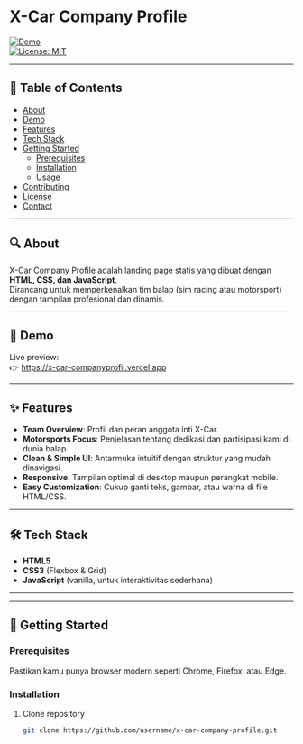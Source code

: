 # X-Car Company Profile

[![Demo](https://img.shields.io/badge/Live%20Demo-View-blue)](https://x-car-companyprofil.vercel.app)  
[![License: MIT](https://img.shields.io/badge/License-MIT-green)](LICENSE)

---

## 📖 Table of Contents

- [About](#about)  
- [Demo](#demo)  
- [Features](#features)  
- [Tech Stack](#tech-stack)  
- [Getting Started](#getting-started)  
  - [Prerequisites](#prerequisites)  
  - [Installation](#installation)  
  - [Usage](#usage)  
- [Contributing](#contributing)  
- [License](#license)  
- [Contact](#contact)

---

## 🔍 About

X-Car Company Profile adalah landing page statis yang dibuat dengan **HTML, CSS, dan JavaScript**.  
Dirancang untuk memperkenalkan tim balap (sim racing atau motorsport) dengan tampilan profesional dan dinamis.

---

## 🚀 Demo

Live preview:  
👉 https://x-car-companyprofil.vercel.app

---

## ✨ Features

- **Team Overview**: Profil dan peran anggota inti X-Car.  
- **Motorsports Focus**: Penjelasan tentang dedikasi dan partisipasi kami di dunia balap.  
- **Clean & Simple UI**: Antarmuka intuitif dengan struktur yang mudah dinavigasi.  
- **Responsive**: Tampilan optimal di desktop maupun perangkat mobile.  
- **Easy Customization**: Cukup ganti teks, gambar, atau warna di file HTML/CSS.

---

## 🛠 Tech Stack

- **HTML5**  
- **CSS3** (Flexbox & Grid)  
- **JavaScript** (vanilla, untuk interaktivitas sederhana)

---


---

## 🏁 Getting Started

### Prerequisites

Pastikan kamu punya browser modern seperti Chrome, Firefox, atau Edge.

### Installation

1. Clone repository  
   ```bash
   git clone https://github.com/username/x-car-company-profile.git
